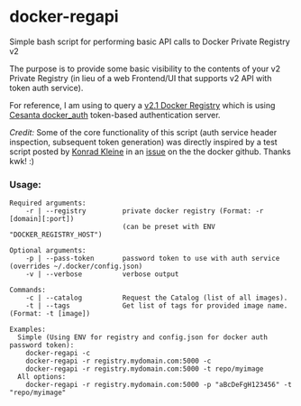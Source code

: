# docker-regapi
Simple bash script for performing basic API calls to Docker Private Registry v2 

The purpose is to provide some basic visibility to the contents of your v2 Private Registry (in lieu of a web Frontend/UI that supports v2 API with token auth service).

For reference, I am using to query a [v2.1 Docker Registry](https://docs.docker.com/registry/) which is using [Cesanta docker_auth](https://github.com/cesanta/docker_auth) token-based authentication server.

_Credit:_ Some of the core functionality of this script (auth service header inspection, subsequent token generation) was directly inspired by a test script posted by [Konrad Kleine](https://github.com/kwk) in an [issue](https://github.com/docker/distribution/issues/1092) on the the docker github. Thanks kwk! :)

### Usage:

    Required arguments:
        -r | --registry         private docker registry (Format: -r [domain][:port])
                                (can be preset with ENV "DOCKER_REGISTRY_HOST")

    Optional arguments:
        -p | --pass-token       password token to use with auth service (overrides ~/.docker/config.json)
        -v | --verbose          verbose output

    Commands:
        -c | --catalog          Request the Catalog (list of all images).
        -t | --tags             Get list of tags for provided image name. (Format: -t [image])

    Examples:
      Simple (Using ENV for registry and config.json for docker auth password token):
        docker-regapi -c
        docker-regapi -r registry.mydomain.com:5000 -c
        docker-regapi -r registry.mydomain.com:5000 -t repo/myimage
      All options:
        docker-regapi -r registry.mydomain.com:5000 -p "aBcDeFgH123456" -t "repo/myimage"
        
